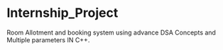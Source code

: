 # Internship_Project
Room Allotment and booking system using advance DSA Concepts and Multiple parameters IN C++.
